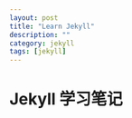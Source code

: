 ```yaml
---
layout: post
title: "Learn Jekyll"
description: ""
category: jekyll
tags: [jekyll]
---
```


# Jekyll 学习笔记



